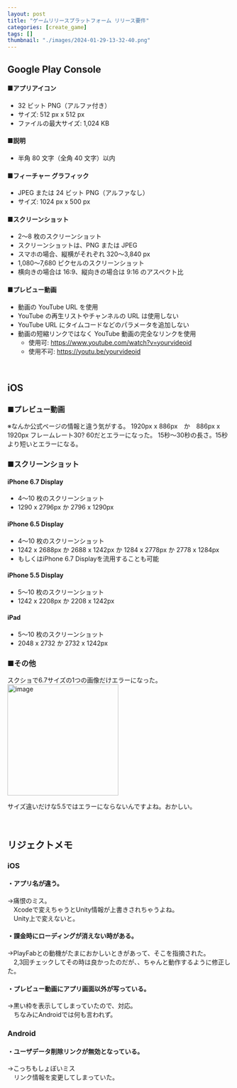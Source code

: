 ```yaml
---
layout: post
title: "ゲームリリースプラットフォーム リリース要件"
categories: [create_game]
tags: []
thumbnail: "./images/2024-01-29-13-32-40.png"
---
```


## Google Play Console
#### ■アプリアイコン
- 32 ビット PNG（アルファ付き）  
- サイズ: 512 px x 512 px  
- ファイルの最大サイズ: 1,024 KB  
  

#### ■説明
- 半角 80 文字（全角 40 文字）以内  

#### ■フィーチャー グラフィック
- JPEG または 24 ビット PNG（アルファなし）
- サイズ: 1024 px x 500 px


#### ■スクリーンショット
- 2～8 枚のスクリーンショット
- スクリーンショットは、PNG または JPEG
- スマホの場合、縦横がそれぞれ 320～3,840 px
- 1,080～7,680 ピクセルのスクリーンショット
- 横向きの場合は 16:9、縦向きの場合は 9:16 のアスペクト比


#### ■プレビュー動画
- 動画の YouTube URL を使用
- YouTube の再生リストやチャンネルの URL は使用しない
- YouTube URL にタイムコードなどのパラメータを追加しない
- 動画の短縮リンクではなく YouTube 動画の完全なリンクを使用  
  - 使用可: https://www.youtube.com/watch?v=yourvideoid  
  - 使用不可: https://youtu.be/yourvideoid  
  
  
<br>
  
## iOS
### ■プレビュー動画
※なんか公式ページの情報と違う気がする。
1920px x 886px　か　886px x 1920px
フレームレート30?
60だとエラーになった。
15秒〜30秒の長さ。15秒より短いとエラーになる。

### ■スクリーンショット
#### iPhone 6.7 Display
- 4～10 枚のスクリーンショット
- 1290 x 2796px か 2796 x 1290px

#### iPhone 6.5 Display
- 4～10 枚のスクリーンショット
- 1242 x 2688px か 2688 x 1242px か 1284 x 2778px か 2778 x 1284px
- もしくはiPhone 6.7 Displayを流用することも可能

#### iPhone 5.5 Display
- 5～10 枚のスクリーンショット
- 1242 x 2208px か 2208 x 1242px

#### iPad
- 5～10 枚のスクリーンショット
- 2048 x 2732 か 2732 x 1242px

### ■その他
スクショで6.7サイズの1つの画像だけエラーになった。  
<img src="{{ './images/2024-02-07-10-00-42.png' }}" alt="image" width="250"/>  

サイズ違いだけな5.5ではエラーにならないんですよね。おかしい。  
  
<br>
  

## リジェクトメモ
### iOS
#### ・アプリ名が違う。  
→痛恨のミス。  
　Xcodeで変えちゃうとUnity情報が上書きされちゃうよね。  
　Unity上で変えないと。  
#### ・課金時にローディングが消えない時がある。  
→PlayFabとの動機がたまにおかしいときがあって、そこを指摘された。  
　2,3回チェックしてその時は良かったのだが、、ちゃんと動作するように修正した。  
#### ・プレビュー動画にアプリ画面以外が写っている。
→黒い枠を表示してしまっていたので、対応。  
　ちなみにAndroidでは何も言われず。  


### Android
#### ・ユーザデータ削除リンクが無効となっている。
→こっちもしょぼいミス  
　リンク情報を変更してしまっていた。  
